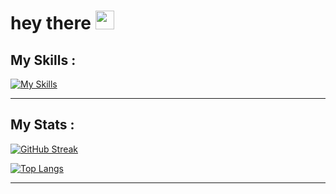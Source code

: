 <h1>
        hey there
        <img src="https://media.giphy.com/media/hvRJCLFzcasrR4ia7z/giphy.gif" width="30px"/>
</h1>


## My Skills :

[![My Skills](https://skills.thijs.gg/icons?i=ts,react,java,postgres,python)](https://skills.thijs.gg)

---

## My Stats :

[![GitHub Streak](http://github-readme-streak-stats.herokuapp.com?user=FelipeMalacarne&theme=dark&background=000000)](https://git.io/streak-stats)

[![Top Langs](https://github-readme-stats.vercel.app/api/top-langs/?username=FelipeMalacarne&layout=compact&theme=vision-friendly-dark)](https://github.com/anuraghazra/github-readme-stats)

---

<!--
**FelipeMalacarne/FelipeMalacarne** is a ✨ _special_ ✨ repository because its `README.md` (this file) appears on your GitHub profile.

Here are some ideas to get you started:

- 🔭 I’m currently working on ...
- 🌱 I’m currently learning ...
- 👯 I’m looking to collaborate on ...
- 🤔 I’m looking for help with ...
- 💬 Ask me about ...
- 📫 How to reach me: ...
- 😄 Pronouns: ...
- ⚡ Fun fact: ...
-->
